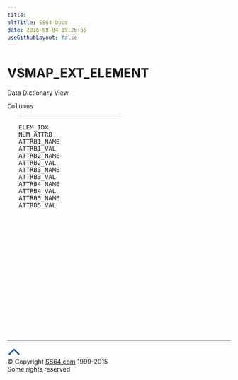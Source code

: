```yaml
---
title:
altTitle: SS64 Docs
date: 2016-09-04 19:26:55
useGithubLayout: false
---
```

<!-- #BeginLibraryItem "/Library/head_orav.lbi" --><!-- #EndLibraryItem --><h1>V$MAP_EXT_ELEMENT </h1>  
 <p> Data Dictionary View </p> 
 
<pre>Columns
   ___________________________
 
   ELEM_IDX
   NUM_ATTRB
   ATTRB1_NAME
   ATTRB1_VAL
   ATTRB2_NAME
   ATTRB2_VAL
   ATTRB3_NAME
   ATTRB3_VAL
   ATTRB4_NAME
   ATTRB4_VAL
   ATTRB5_NAME
   ATTRB5_VAL

</pre>
<p><b></b></p><!-- #BeginLibraryItem "/Library/foot_orad.lbi" --><p>
<!-- oracle-footer -->
<ins class="adsbygoogle" style="display:inline-block;width:300px;height:250px" data-ad-client="ca-pub-6140977852749469" data-ad-slot="4275490898"></ins>
<script>
(adsbygoogle = window.adsbygoogle || []).push({});
</script></p>
<hr>
<div id="bl" class="footer"><a href="V$MAP_EXT_ELEMENT.html#"><img src="../images/top.png" width="30" height="22" alt="Back to the Top"></a></div>
<div id="br" class="footer, tagline">© Copyright <a href="http://ss64.com/">SS64.com</a> 1999-2015<br>
Some rights reserved</div>
<!-- #EndLibraryItem -->

